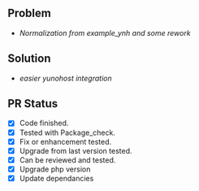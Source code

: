 ## Problem
- *Normalization from example_ynh and some rework*

## Solution
- *easier yunohost integration*

## PR Status
- [X] Code finished.
- [X] Tested with Package_check.
- [X] Fix or enhancement tested.
- [X] Upgrade from last version tested.
- [X] Can be reviewed and tested.
- [X] Upgrade php version
- [X] Update dependancies
